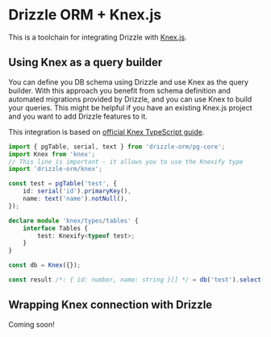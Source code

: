 # Drizzle ORM + Knex.js

This is a toolchain for integrating Drizzle with [Knex.js](https://knexjs.org/).

## Using Knex as a query builder

You can define you DB schema using Drizzle and use Knex as the query builder. With this approach you benefit from schema definition and automated migrations provided by Drizzle, and you can use Knex to build your queries. This might be helpful if you have an existing Knex.js project and you want to add Drizzle features to it.

This integration is based on [official Knex TypeScript guide](https://knexjs.org/guide/#typescript).

```ts
import { pgTable, serial, text } from 'drizzle-orm/pg-core';
import Knex from 'knex';
// This line is important - it allows you to use the Knexify type
import 'drizzle-orm/knex';

const test = pgTable('test', {
	id: serial('id').primaryKey(),
	name: text('name').notNull(),
});

declare module 'knex/types/tables' {
	interface Tables {
		test: Knexify<typeof test>;
	}
}

const db = Knex({});

const result /*: { id: number, name: string }[] */ = db('test').select();
```

## Wrapping Knex connection with Drizzle

Coming soon!
